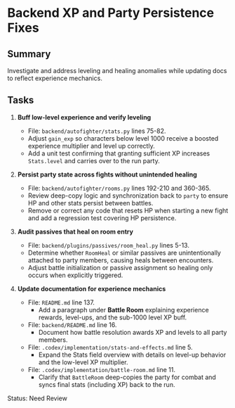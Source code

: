 # Backend XP and Party Persistence Fixes

## Summary
Investigate and address leveling and healing anomalies while updating docs to reflect experience mechanics.

## Tasks
1. **Buff low-level experience and verify leveling**  
   - File: `backend/autofighter/stats.py` lines 75-82.  
   - Adjust `gain_exp` so characters below level 1000 receive a boosted experience multiplier and level up correctly.  
   - Add a unit test confirming that granting sufficient XP increases `Stats.level` and carries over to the run party.

2. **Persist party state across fights without unintended healing**  
   - File: `backend/autofighter/rooms.py` lines 192-210 and 360-365.  
   - Review deep-copy logic and synchronization back to `party` to ensure HP and other stats persist between battles.  
   - Remove or correct any code that resets HP when starting a new fight and add a regression test covering HP persistence.

3. **Audit passives that heal on room entry**  
   - File: `backend/plugins/passives/room_heal.py` lines 5-13.  
   - Determine whether `RoomHeal` or similar passives are unintentionally attached to party members, causing heals between encounters.  
   - Adjust battle initialization or passive assignment so healing only occurs when explicitly triggered.

4. **Update documentation for experience mechanics**  
   - File: `README.md` line 137.  
     - Add a paragraph under **Battle Room** explaining experience rewards, level-ups, and the sub-1000 level XP buff.  
   - File: `backend/README.md` line 16.  
     - Document how battle resolution awards XP and levels to all party members.  
   - File: `.codex/implementation/stats-and-effects.md` line 5.  
     - Expand the Stats field overview with details on level-up behavior and the low-level XP multiplier.  
   - File: `.codex/implementation/battle-room.md` line 11.
     - Clarify that `BattleRoom` deep-copies the party for combat and syncs final stats (including XP) back to the run.

Status: Need Review
